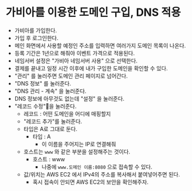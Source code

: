 # 가비아를 이용한 도메인 구입, DNS 적용
- 가비아를 가입한다.
- 가입 후 로그인한다.
- 메인 화면에서 사용할 예정인 주소를 입력하면 여러가지 도메인 목록이 나온다.
- 등록 기간은 1년으로 해줘야 이벤트 가격으로 적용된다.
- 네임서버 설정은 "가비아 네임서버 사용" 으로 선택한다.
- 결제를 끝내고 일정 시간 이후에 내가 구입한 도메인을 확인할 수 있다.
- "관리" 를 눌러주면 도메인 관리 페이지로 넘어간다.
- "DNS 정보" 를 눌러준다.
- "DNS 관리 - 계속" 을 눌러준다.
- DNS 정보에 아무것도 없는데 "설정" 을 눌러준다.
- "레코드 수정"을 눌러준다.
	- 레코드 : 어떤 도메인을 어디에 매핑할지
	- "레코드 추가"를 눌러준다.
	- 타입은 A로 그대로 둔다.
		- 타입 : A
			- 이 이름을 주어지는 IP로 연결해줘
	- 호스트는 `www` 와 같은 부분을 설정해주는 것이다.
		- 호스트 : www
			- 나중에 `www.도메인 이름:8080` 으로 접속할 수 있다.
	- 값/위치는 AWS EC2 에서 IPv4의 주소를 복사해서 붙여넣어주면 된다.
		- 혹시 접속이 안되면 AWS EC2의 보안을 확인해주자.


